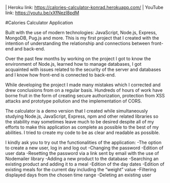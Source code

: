 | Heroku link: https://calories-calculator-konrad.herokuapp.com/                                                                                                          | YouTube link: https://youtu.be/xXfNezI8pdM

#Calories Calculator Application

Built with the use of modern technologies: JavaScript, Node.js, Express, MongoDB, Pug.js and more.
This is my first project that I created with the intention of understanding the relationship and connections between front-end and back-end.

Over the past few months by working on the project I got to know the environment of Node.js, learned how to manage databases, I got acquainted with issues related to the security of the server and databases and I know how front-end is connected to back-end.

While developing the project I made many mistakes which I corrected and drew conclusions from on a regular basis. Hundreds of hours of work have borne fruit in the form of creating secure authorization, protection from XSS attacks and prototype pollution and the implementation of CORS.

The calculator is a demo version that I created while simultaneously studying Node.js, JavaScript, Express, npm and other related libraries so the stability may sometimes leave much to be desired despite all of my efforts to make this application as complete as possible to the best of my abilities. I tried to create my code to be as clear and readable as possible.

I kindly ask you to try out the functionalities of the application:
-The option to create a new user, log in and log out
-Changing the password
-Edition of user data
-Resetting the password via a link sent by email with the use of Nodemailer library
-Adding a new product to the database
-Searching an existing product and adding it to a meal
-Edition of the day dates
-Edition of existing meals for the current day including the “weight” value
-Filtering displayed days from the chosen time range
-Deleting an existing user
